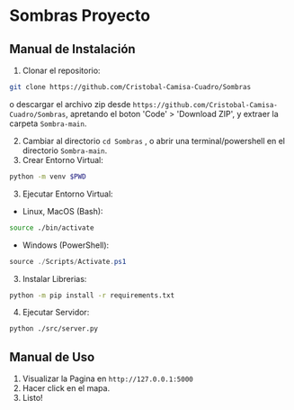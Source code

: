 # Sombras Proyecto

## Manual de Instalación
1. Clonar el repositorio:
```sh
git clone https://github.com/Cristobal-Camisa-Cuadro/Sombras
```
o descargar el archivo zip desde `https://github.com/Cristobal-Camisa-Cuadro/Sombras`,
apretando el boton 'Code' > 'Download ZIP', y extraer la carpeta `Sombra-main`.

2. Cambiar al directorio `cd Sombras` , o abrir una terminal/powershell en el directorio
`Sombra-main`.
2. Crear Entorno Virtual:
```sh
python -m venv $PWD
```
3. Ejecutar Entorno Virtual:
- Linux, MacOS (Bash):
```sh
source ./bin/activate
```
- Windows (PowerShell):
```powershell
source ./Scripts/Activate.ps1
```
3. Instalar Librerias:
```sh
python -m pip install -r requirements.txt
```
4. Ejecutar Servidor:
```sh
python ./src/server.py
```

## Manual de Uso

1. Visualizar la Pagina en `http://127.0.0.1:5000`
2. Hacer click en el mapa.
3. Listo!
